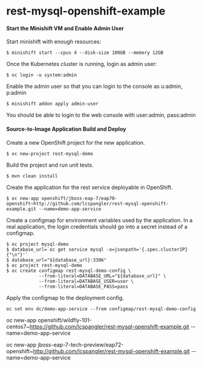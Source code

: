 # rest-mysql-openshift-example


#### Start the Minishift VM and Enable Admin User

Start minishift with enough resources:
```
$ minishift start --cpus 4 --disk-size 100GB --memory 12GB
```

Once the Kubernetes cluster is running, login as admin user:
```
$ oc login -u system:admin
```

Enable the admin user so that you can login to the console as u:admin, p:admin
```
$ minishift addon apply admin-user
```

You should be able to login to the web console with user:admin, pass:admin



#### Source-to-Image Application Build and Deploy

Create a new OpenShift project for the new application.
```
$ oc new-project rest-mysql-demo
```

Build the project and run unit tests.
```
$ mvn clean install
```

Create the application for the rest service deployable in OpenShift.
```
$ oc new-app openshift/jboss-eap-7/eap70-openshift~http://github.com/lcspangler/rest-mysql-openshift-example.git --name=demo-app-service
```

Create a configmap for environment variables used by the application. In a real application, the login credentials should go into a secret instead of a configmap.
```
$ oc project mysql-demo
$ database_url=`oc get service mysql -o=jsonpath='{.spec.clusterIP}{"\n"}'`
$ database_url="${database_url}:3306"
$ oc project rest-mysql-demo
$ oc create configmap rest-mysql-demo-config \
            --from-literal=DATABASE_URL="${database_url}" \
            --from-literal=DATABASE_USER=user \
            --from-literal=DATABASE_PASS=pass
```

Apply the configmap to the deployment config.
```
oc set env dc/demo-app-service --from configmap/rest-mysql-demo-config
```



oc new-app openshift/wildfly-101-centos7~https://github.com/lcspangler/rest-mysql-openshift-example.git --name=demo-app-service






oc new-app jboss-eap-7-tech-preview/eap72-openshift~http://github.com/lcspangler/rest-mysql-openshift-example.git --name=demo-app-service
